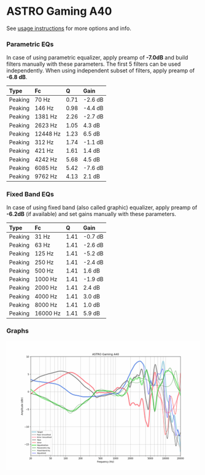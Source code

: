 # ASTRO Gaming A40
See [usage instructions](https://github.com/jaakkopasanen/AutoEq#usage) for more options and info.

### Parametric EQs
In case of using parametric equalizer, apply preamp of **-7.0dB** and build filters manually
with these parameters. The first 5 filters can be used independently.
When using independent subset of filters, apply preamp of **-6.8 dB**.

| Type    | Fc       |    Q | Gain    |
|:--------|:---------|:-----|:--------|
| Peaking | 70 Hz    | 0.71 | -2.6 dB |
| Peaking | 146 Hz   | 0.98 | -4.4 dB |
| Peaking | 1381 Hz  | 2.26 | -2.7 dB |
| Peaking | 2623 Hz  | 1.05 | 4.3 dB  |
| Peaking | 12448 Hz | 1.23 | 6.5 dB  |
| Peaking | 312 Hz   | 1.74 | -1.1 dB |
| Peaking | 421 Hz   | 1.61 | 1.4 dB  |
| Peaking | 4242 Hz  | 5.68 | 4.5 dB  |
| Peaking | 6085 Hz  | 5.42 | -7.6 dB |
| Peaking | 9762 Hz  | 4.13 | 2.1 dB  |

### Fixed Band EQs
In case of using fixed band (also called graphic) equalizer, apply preamp of **-6.2dB**
(if available) and set gains manually with these parameters.

| Type    | Fc       |    Q | Gain    |
|:--------|:---------|:-----|:--------|
| Peaking | 31 Hz    | 1.41 | -0.7 dB |
| Peaking | 63 Hz    | 1.41 | -2.6 dB |
| Peaking | 125 Hz   | 1.41 | -5.2 dB |
| Peaking | 250 Hz   | 1.41 | -2.4 dB |
| Peaking | 500 Hz   | 1.41 | 1.6 dB  |
| Peaking | 1000 Hz  | 1.41 | -1.9 dB |
| Peaking | 2000 Hz  | 1.41 | 2.4 dB  |
| Peaking | 4000 Hz  | 1.41 | 3.0 dB  |
| Peaking | 8000 Hz  | 1.41 | 1.0 dB  |
| Peaking | 16000 Hz | 1.41 | 5.9 dB  |

### Graphs
![](./ASTRO%20Gaming%20A40.png)